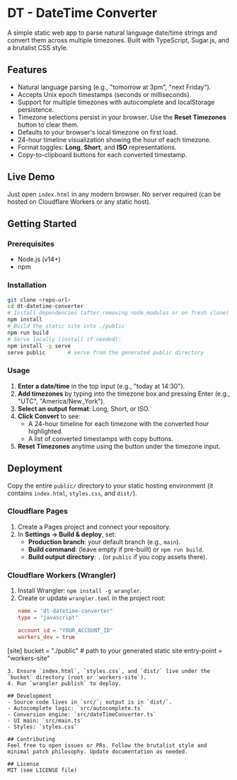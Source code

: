  # DT - DateTime Converter

 A simple static web app to parse natural language date/time strings and convert them across multiple timezones. Built with TypeScript, Sugar.js, and a brutalist CSS style.

 ## Features
- Natural language parsing (e.g., "tomorrow at 3pm", "next Friday").
- Accepts Unix epoch timestamps (seconds or milliseconds).
- Support for multiple timezones with autocomplete and localStorage persistence.
- Timezone selections persist in your browser. Use the **Reset Timezones** button to clear them.
- Defaults to your browser's local timezone on first load.
 - 24-hour timeline visualization showing the hour of each timezone.
 - Format toggles: **Long**, **Short**, and **ISO** representations.
 - Copy-to-clipboard buttons for each converted timestamp.

 ## Live Demo
 Just open `index.html` in any modern browser. No server required (can be hosted on Cloudflare Workers or any static host).

 ## Getting Started
 ### Prerequisites
 - Node.js (v14+)
 - npm

 ### Installation
 ```bash
 git clone <repo-url>
 cd dt-datetime-converter
 # Install dependencies (after removing node_modules or on fresh clone)
 npm install
 # Build the static site into ./public
 npm run build
 # Serve locally (install if needed):
 npm install -g serve
 serve public       # serve from the generated public directory
 ```

 ### Usage
 1. **Enter a date/time** in the top input (e.g., "today at 14:30").
 2. **Add timezones** by typing into the timezone box and pressing Enter (e.g., "UTC", "America/New_York").
3. **Select an output format**: Long, Short, or ISO.
4. **Click Convert** to see:
    - A 24-hour timeline for each timezone with the converted hour highlighted.
    - A list of converted timestamps with copy buttons.
5. **Reset Timezones** anytime using the button under the timezone input.

 ## Deployment
 Copy the entire `public/` directory to your static hosting environment (it contains `index.html`, `styles.css`, and `dist/`).

### Cloudflare Pages
1. Create a Pages project and connect your repository.
2. In **Settings → Build & deploy**, set:
   - **Production branch**: your default branch (e.g., `main`).
   - **Build command**: (leave empty if pre-built) or `npm run build`.
   - **Build output directory**: `.` (or `public` if you copy assets there).

### Cloudflare Workers (Wrangler)
1. Install Wrangler: `npm install -g wrangler`.
2. Create or update `wrangler.toml` in the project root:
   ```toml
   name = "dt-datetime-converter"
   type = "javascript"

   account_id = "YOUR_ACCOUNT_ID"
   workers_dev = true

  [site]
   bucket = "./public"     # path to your generated static site
   entry-point = "workers-site"
   ```
3. Ensure `index.html`, `styles.css`, and `dist/` live under the `bucket` directory (root or `workers-site`).
4. Run `wrangler publish` to deploy.

 ## Development
 - Source code lives in `src/`; output is in `dist/`.
 - Autocomplete logic: `src/autocomplete.ts`
 - Conversion engine: `src/dateTimeConverter.ts`
 - UI main: `src/main.ts`
 - Styles: `styles.css`

 ## Contributing
 Feel free to open issues or PRs. Follow the brutalist style and minimal patch philosophy. Update documentation as needed.

 ## License
 MIT (see LICENSE file)
